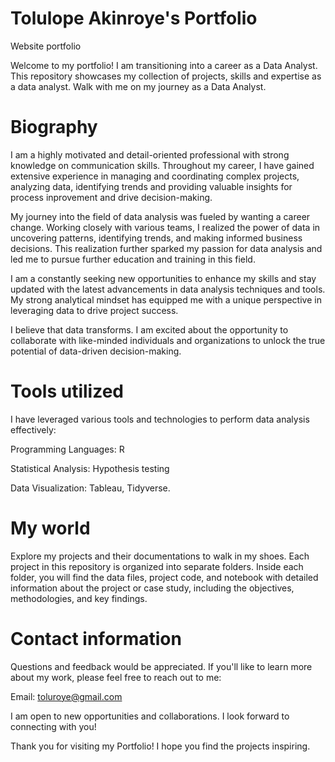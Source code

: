 # Tolulope Akinroye's Portfolio
Website portfolio

Welcome to my portfolio! I am transitioning into a career as a Data Analyst. This repository showcases my collection of projects, skills and expertise as a data analyst. Walk with me on my journey as a Data Analyst.

# Biography
I am a highly motivated and detail-oriented professional with strong knowledge on communication skills. Throughout my career, I have gained extensive experience in managing and coordinating complex projects, analyzing data, identifying trends and providing valuable insights for process inprovement and drive decision-making.

My journey into the field of data analysis was fueled by wanting a career change. Working closely with various teams, I realized the power of data in uncovering patterns, identifying trends, and making informed business decisions. This realization further sparked my passion for data analysis and led me to pursue further education and training in this field.

I am a constantly seeking new opportunities to enhance my skills and stay updated with the latest advancements in data analysis techniques and tools. My strong analytical mindset has equipped me with a unique perspective in leveraging data to drive project success.

I believe that data transforms. I am excited about the opportunity to collaborate with like-minded individuals and organizations to unlock the true potential of data-driven decision-making.

# Tools utilized
I have leveraged various tools and technologies to perform data analysis effectively:

Programming Languages: R

Statistical Analysis: Hypothesis testing

Data Visualization: Tableau, Tidyverse.

# My world
Explore my projects and their documentations to walk in my shoes.
Each project in this repository is organized into separate folders. Inside each folder, you will find the data files, project code, and notebook with detailed information about the project or case study, including the objectives, methodologies, and key findings.

# Contact information
Questions and feedback would be appreciated. If you'll like to learn more about my work, please feel free to reach out to me:

Email: toluroye@gmail.com

I am open to new opportunities and collaborations. I look forward to connecting with you!

Thank you for visiting my Portfolio! I hope you find the projects inspiring.
